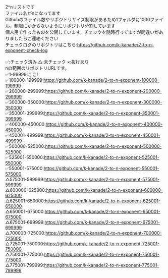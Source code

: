 2^nリストです<br>
ファイル名がnになってます<br>
Githubのファイル数やリポジトリサイズ制限があるため1フォルダに1000ファイル、制限にかからないようにリポジトリ分割しています<br>
個人用で作ったものを公開しています。チェックを随時行ってますが間違いがありましたらご連絡ください<br>
チェックログのリポジトリはこちら:https://github.com/k-kanade/2-to-n-exponent-check-log <br>
<br>
✅:チェック済み △:未チェック ×:抜けあり<br>
nの範囲のリポジトリURLです。<br>
✅1-99999:ここ!<br>
✅100000-199999:https://github.com/k-kanade/2-to-n-exponent-100000-199999<br>
✅200000-299999:https://github.com/k-kanade/2-to-n-exponent-200000-299999<br>
✅300000-350000:https://github.com/k-kanade/2-to-n-exponent-300000-350000<br>
✅350001-399999:https://github.com/k-kanade/2-to-n-exponent-350001-399999<br>
✅400000-450000:https://github.com/k-kanade/2-to-n-exponent-400000-450000<br>
✅450001-499999:https://github.com/k-kanade/2-to-n-exponent-450001-499999<br>
✅500000-525000:https://github.com/k-kanade/2-to-n-exponent-500000-525000<br>
✅525001-550000:https://github.com/k-kanade/2-to-n-exponent-525001-550000<br>
✅550001-575000:https://github.com/k-kanade/2-to-n-exponent-550001-575000<br>
△575001-599999:https://github.com/k-kanade/2-to-n-exponent-575001-599999<br>
△600000-625000:https://github.com/k-kanade/2-to-n-exponent-600000-625000<br>
△625001-650000:https://github.com/k-kanade/2-to-n-exponent-625001-650000<br>
△650001-675000:https://github.com/k-kanade/2-to-n-exponent-650001-675000<br>
△675001-699999:https://github.com/k-kanade/2-to-n-exponent-675001-699999<br>
△700000-725000:https://github.com/k-kanade/2-to-n-exponent-700000-725000<br>
△725001-750000:https://github.com/k-kanade/2-to-n-exponent-725001-750000<br>
△750001-775000:https://github.com/k-kanade/2-to-n-exponent-750001-775000<br>
△775001-799999:https://github.com/k-kanade/2-to-n-exponent-775001-799999<br>
